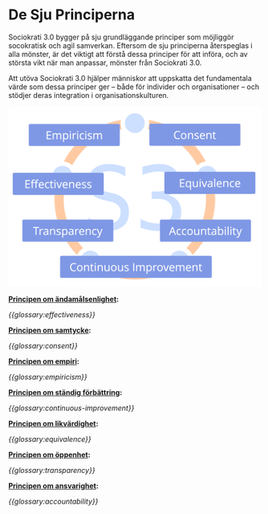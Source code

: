 # De Sju Principerna

Sociokrati 3.0 bygger på sju grundläggande principer som möjliggör socokratisk och agil samverkan. Eftersom de sju principerna återspeglas i alla mönster, är det viktigt att förstå dessa principer för att införa, och av största vikt när man anpassar, mönster från Sociokrati 3.0.

Att utöva Sociokrati 3.0 hjälper människor att uppskatta det fundamentala värde som dessa principer ger – både för individer och organisationer – och stödjer deras integration i organisationskulturen.

![De Sju Principerna](img/framework/s3-principles-plain.png)

**[Principen om ändamålsenlighet](section:principle-effectiveness):**

*{{glossary:effectiveness}}*

**[Principen om samtycke](section:principle-consent):**

*{{glossary:consent}}*

**[Principen om empiri](section:principle-empiricism):**

*{{glossary:empiricism}}*

**[Principen om ständig förbättring](section:principle-continuous-improvement):**

*{{glossary:continuous-improvement}}*

**[Principen om likvärdighet](section:principle-equivalence):**

*{{glossary:equivalence}}*

**[Principen om öppenhet](section:principle-transparency):**

*{{glossary:transparency}}*

**[Principen om ansvarighet](section:principle-accountability):**

*{{glossary:accountability}}*